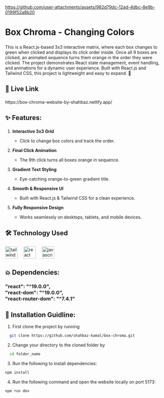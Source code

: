 https://github.com/user-attachments/assets/982d79dc-12ad-4dbc-8e9b-0199f52a8b20



###

<h1 align="left">Box Chroma - Changing Colors</h1>

###

<p align="left">This is a React.js-based 3x3 interactive matrix, where each box changes to green when clicked and displays its click order inside. Once all 9 boxes are clicked, an animated sequence turns them orange in the order they were clicked. The project demonstrates React state management, event handling, and animations for a dynamic user experience. Built with React.js and Tailwind CSS, this project is lightweight and easy to expand. 🚀</p>

###

## 🔗 Live Link



###

<p align="left">https://box-chroma-website-by-shahbaz.netlify.app/</p>

###




## ✨ Features:

###

1. **Interactive 3x3 Grid**

   - Click to change box colors and track the order.

2. **Final Click Animation**

   - The 9th click turns all boxes orange in sequence.

3. **Gradient Text Styling**

   - Eye-catching orange-to-green gradient title.

4. **Smooth & Responsive UI**

   - Built with React.js & Tailwind CSS for a clean experience.

5. **Fully Responsive Design**

   - Works seamlessly on desktops, tablets, and mobile devices.



###

## 🛠 Technology Used

###

 <div align="left">
  <img src="https://cdn.simpleicons.org/tailwindcss/06B6D4" height="40" alt="tailwindcss logo"  />
  <img width="12" />
  <img src="https://cdn.jsdelivr.net/gh/devicons/devicon/icons/react/react-original.svg" height="40" alt="react logo"  />
  <!-- <img width="12" />
  <img src="https://cdn.jsdelivr.net/gh/devicons/devicon/icons/firebase/firebase-plain.svg" height="40" alt="firebase logo"  /> -->
  <img width="12" />
  <img src="https://cdn.jsdelivr.net/gh/devicons/devicon/icons/javascript/javascript-original.svg" height="40" alt="javascript logo"  />
  <!-- <img width="12" />
   <img src="https://cdn.simpleicons.org/nodedotjs/339933" height="40" alt="nodejs logo"  /> -->
  <!-- <img width="12" />
     <img src="http://skillicons.dev/icons?i=express" height="40" alt="express logo"/> -->
     <!-- <img width="12" />
  <img src="https://cdn.jsdelivr.net/gh/devicons/devicon/icons/mongodb/mongodb-original.svg" height="40" alt="mongodb logo"  /> -->
  <!-- <img width="12" />
    <img src="https://avatars.githubusercontent.com/u/856813?s=200&v=4" height="40" alt="stripe logo logo"  /> -->
</div>


###
###

## 💥 Dependencies:

<!-- <h3 align="left"></h3> -->

###

<h3 align="left">"react": "^19.0.0",<br>    "react-dom": "^19.0.0",<br>    "react-router-dom": "^7.4.1"</h3>

###

###

## 🔧 Installation Guidline:



1. First clone the project by running

```bash
  git clone https://github.com/shahbaz-kamal/box-chroma.git
```

2. Change your directory to the cloned folder by

```bash
  cd folder_name
```

3. Run the following to install dependencies:

```bash
npm install
```


4. Run the following command and open the website locally on port 5173:

```bash
npm run dev
```


